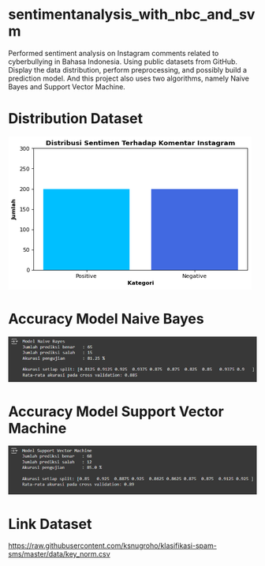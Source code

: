 # sentimentanalysis_with_nbc_and_svm
Performed sentiment analysis on Instagram comments related to cyberbullying in Bahasa Indonesia. Using public datasets from GitHub. Display the data distribution, perform preprocessing, and possibly build a prediction model. And this project also uses two algorithms, namely Naive Bayes and Support Vector Machine.
# Distribution Dataset
![Dataset](./images/data.png)
# Accuracy Model Naive Bayes
![model](./images/naivebayes.png)
# Accuracy Model Support Vector Machine
![model](./images/svm.png)
# Link Dataset
https://raw.githubusercontent.com/ksnugroho/klasifikasi-spam-sms/master/data/key_norm.csv
